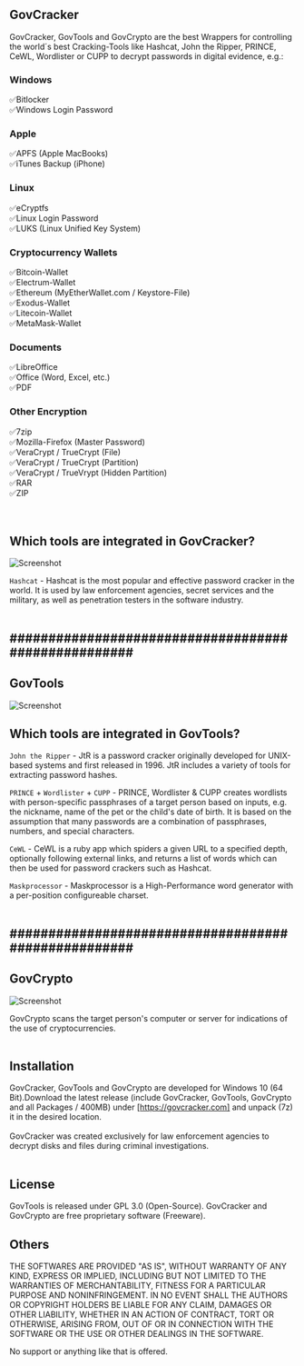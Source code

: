
## GovCracker ##

GovCracker, GovTools and GovCrypto are the best Wrappers for controlling the world´s best Cracking-Tools like Hashcat, John the Ripper, 
PRINCE, CeWL, Wordlister or CUPP to decrypt passwords in digital evidence, e.g.:
<br>

### Windows <br>
:white_check_mark:Bitlocker<br>
:white_check_mark:Windows Login Password<br>

### Apple <br>
:white_check_mark:APFS (Apple MacBooks)<br>
:white_check_mark:iTunes Backup (iPhone)<br>

### Linux <br>
:white_check_mark:eCryptfs<br>
:white_check_mark:Linux Login Password<br>
:white_check_mark:LUKS (Linux Unified Key System)<br>

### Cryptocurrency Wallets <br>
:white_check_mark:Bitcoin-Wallet<br>
:white_check_mark:Electrum-Wallet<br>
:white_check_mark:Ethereum (MyEtherWallet.com / Keystore-File)<br>
:white_check_mark:Exodus-Wallet<br>
:white_check_mark:Litecoin-Wallet<br>
:white_check_mark:MetaMask-Wallet<br>

### Documents <br>
:white_check_mark:LibreOffice<br>
:white_check_mark:Office (Word, Excel, etc.)<br>
:white_check_mark:PDF<br>

### Other Encryption <br>
:white_check_mark:7zip<br>
:white_check_mark:Mozilla-Firefox (Master Password)<br>
:white_check_mark:VeraCrypt / TrueCrypt (File)<br>
:white_check_mark:VeraCrypt / TrueCrypt (Partition)<br>
:white_check_mark:VeraCrypt / TrueVrypt (Hidden Partition)<br>
:white_check_mark:RAR<br>
:white_check_mark:ZIP<br>
<br><br>

## Which tools are integrated in GovCracker? ##

![Screenshot](https://user-images.githubusercontent.com/73139495/205282935-f60dfd72-de59-4cce-a8f8-4d9189313fe2.jpg)

`Hashcat` - Hashcat is the most popular and effective password cracker in the world. 
It is used by law enforcement agencies, secret services and the military, as well as penetration testers in the software industry.
<br><br>

## #################################################### ##

## GovTools ##

![Screenshot](https://user-images.githubusercontent.com/73139495/205282927-fc238c58-44c3-40d4-884b-234a15a6c95a.jpg)

## Which tools are integrated in GovTools? ## 
`John the Ripper` - JtR is a password cracker originally developed for UNIX-based 
systems and first released in 1996. JtR includes a variety of tools for extracting 
password hashes.<br>

`PRINCE` + `Wordlister` + `CUPP` - PRINCE, Wordlister & CUPP creates wordlists with person-specific
passphrases of a target person based on inputs, e.g. the nickname, name of the pet or the child's 
date of birth. It is based on the assumption that many passwords are a combination of passphrases, 
numbers, and special characters.<br>

`CeWL` - CeWL is a ruby app which spiders a given URL to a specified depth, optionally following 
external links, and returns a list of words which can then be used for password crackers such as Hashcat.<br>

`Maskprocessor` - Maskprocessor is a High-Performance word generator with a per-position configureable charset.
<br>
<br>

## #################################################### ##

## GovCrypto ##

![Screenshot](https://user-images.githubusercontent.com/73139495/205282948-ff67d331-bec6-458d-8c25-fb6d17d12614.jpg)

GovCrypto scans the target person's computer or server for indications of the use of 
cryptocurrencies.<br><br>

## Installation ##
GovCracker, GovTools and GovCrypto are developed for Windows 10 (64 Bit).Download the latest release 
(include GovCracker, GovTools, GovCrypto and all Packages / 400MB) under [https://govcracker.com] and unpack
(7z) it in the desired location. <br><br>
GovCracker was created exclusively for law enforcement agencies to decrypt 
disks and files during criminal investigations. 
<br><br>

## License ##
 
GovTools is released under GPL 3.0 (Open-Source). 
GovCracker and GovCrypto are free proprietary software (Freeware).

## Others ##

THE SOFTWARES ARE PROVIDED "AS IS", WITHOUT WARRANTY OF ANY KIND, EXPRESS OR
IMPLIED, INCLUDING BUT NOT LIMITED TO THE WARRANTIES OF MERCHANTABILITY,
FITNESS FOR A PARTICULAR PURPOSE AND NONINFRINGEMENT. IN NO EVENT SHALL THE
AUTHORS OR COPYRIGHT HOLDERS BE LIABLE FOR ANY CLAIM, DAMAGES OR OTHER
LIABILITY, WHETHER IN AN ACTION OF CONTRACT, TORT OR OTHERWISE, ARISING FROM,
OUT OF OR IN CONNECTION WITH THE SOFTWARE OR THE USE OR OTHER DEALINGS IN THE
SOFTWARE.

No support or anything like that is offered.
